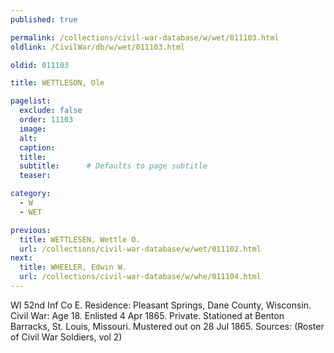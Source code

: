 ```yaml
---
published: true

permalink: /collections/civil-war-database/w/wet/011103.html
oldlink: /CivilWar/db/w/wet/011103.html

oldid: 011103

title: WETTLESON, Ole

pagelist:
  exclude: false
  order: 11103
  image: 
  alt:
  caption:
  title:
  subtitle:      # Defaults to page subtitle
  teaser:

category: 
  - W 
  - WET

previous:
  title: WETTLESEN, Wettle O.
  url: /collections/civil-war-database/w/wet/011102.html  
next:
  title: WHEELER, Edwin W.
  url: /collections/civil-war-database/w/whe/011104.html   
---
```

WI 52nd Inf Co E. Residence: Pleasant Springs, Dane County, Wisconsin. Civil War: Age 18. Enlisted 4 Apr 1865. Private. Stationed at Benton Barracks, St. Louis, Missouri. Mustered out on 28 Jul 1865. Sources: (Roster of Civil War Soldiers, vol 2)